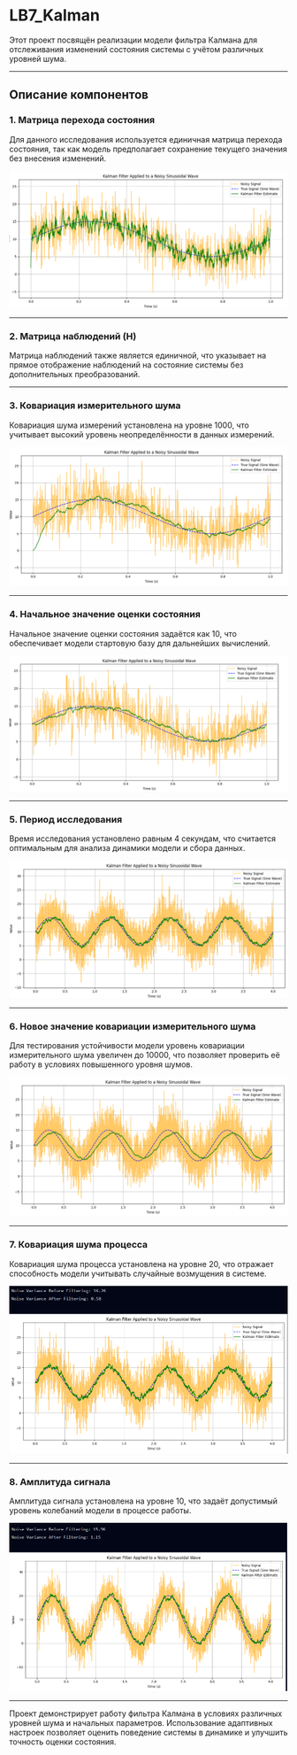 # LB7_Kalman

Этот проект посвящён реализации модели фильтра Калмана для отслеживания изменений состояния системы с учётом различных уровней шума.

---

## Описание компонентов

### 1. Матрица перехода состояния
Для данного исследования используется единичная матрица перехода состояния, так как модель предполагает сохранение текущего значения без внесения изменений.

![Матрица перехода состояния](screenshots/1.png)

---

### 2. Матрица наблюдений (H)
Матрица наблюдений также является единичной, что указывает на прямое отображение наблюдений на состояние системы без дополнительных преобразований.

---

### 3. Ковариация измерительного шума
Ковариация шума измерений установлена на уровне 1000, что учитывает высокий уровень неопределённости в данных измерений.

![Ковариация измерительного шума](screenshots/2.png)

---

### 4. Начальное значение оценки состояния
Начальное значение оценки состояния задаётся как 10, что обеспечивает модели стартовую базу для дальнейших вычислений.

![Начальное значение оценки состояния](screenshots/3.png)

---

### 5. Период исследования
Время исследования установлено равным 4 секундам, что считается оптимальным для анализа динамики модели и сбора данных.

![Период исследования](screenshots/4.png)

---

### 6. Новое значение ковариации измерительного шума
Для тестирования устойчивости модели уровень ковариации измерительного шума увеличен до 10000, что позволяет проверить её работу в условиях повышенного уровня шумов.

![Новое значение ковариации измерительного шума](screenshots/5.png)

---

### 7. Ковариация шума процесса
Ковариация шума процесса установлена на уровне 20, что отражает способность модели учитывать случайные возмущения в системе.

![Ковариация шума процесса](screenshots/6.png)

---

### 8. Амплитуда сигнала
Амплитуда сигнала установлена на уровне 10, что задаёт допустимый уровень колебаний модели в процессе работы.

![Амплитуда сигнала](screenshots/7.png)

---

Проект демонстрирует работу фильтра Калмана в условиях различных уровней шума и начальных параметров. Использование адаптивных настроек позволяет оценить поведение системы в динамике и улучшить точность оценки состояния.